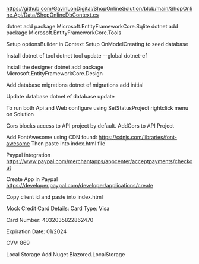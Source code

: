 ﻿https://github.com/GavinLonDigital/ShopOnlineSolution/blob/main/ShopOnline.Api/Data/ShopOnlineDbContext.cs

dotnet add package Microsoft.EntityFrameworkCore.Sqlite 
dotnet add package Microsoft.EntityFrameworkCore.Tools

Setup optionsBuilder in Context
Setup OnModelCreating to seed database

Install dotnet ef tool 
dotnet tool update --global dotnet-ef

Install the designer 
dotnet add package Microsoft.EntityFrameworkCore.Design

Add database migrations
dotnet ef migrations add initial

Update database 
dotnet ef database update


To run both Api and Web configure using SetStatusProject rightclick menu on Solution

Cors blocks access to API project by default.
AddCors to API Project

Add FontAwesome using CDN found: https://cdnjs.com/libraries/font-awesome
Then paste into index.html file
<link rel="stylesheet" href="https://cdnjs.cloudflare.com/ajax/libs/font-awesome/6.1.1/css/all.min.css" integrity="sha512-KfkfwYDsLkIlwQp6LFnl8zNdLGxu9YAA1QvwINks4PhcElQSvqcyVLLD9aMhXd13uQjoXtEKNosOWaZqXgel0g==" crossorigin="anonymous" referrerpolicy="no-referrer" />


Paypal integration
https://www.paypal.com/merchantapps/appcenter/acceptpayments/checkout

Create App in Paypal
https://developer.paypal.com/developer/applications/create

Copy client id and paste into index.html

Mock Credit Card Details:
Card Type: Visa

Card Number: 4032035822862470

Expiration Date: 01/2024

CVV: 869

Local Storage Add Nuget Blazored.LocalStorage